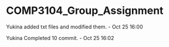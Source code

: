 # COMP3104_Group_Assignment

Yukina added txt files and modified them. - Oct 25 16:00

Yukina Completed 10 commit. - Oct 25 16:02